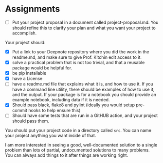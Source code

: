 

# Assignments

-   [ ] Put your project proposal in a document called project-proposal.md. You
    should refine this to clarify your plan and what you want your project to
    accomplish.

Your project should:

-   [x] Put a link to your Deepnote repository where you did the work in the
    readme.md, and make sure to give Prof. Kitchin edit access to it.
-   [x] solve a practical problem that is not too trivial, and that a reusable
    package would be helpful for.
-   [x] be pip installable
-   [x] have a License
-   [ ] have a readme.md file that explains what it is, and how to use it. If you
    have a command line utility, there should be examples of how to use it, and
    the output. If your package is for a notebook you should provide an example
    notebook, including data if it is needed.
-   [x] Should pass black, flake8 and pylint (ideally you would setup pre-commit
    hooks to help ensure this)
-   [ ] Should have some tests that are run in a GitHUB action, and your project
    should pass them.

You should put your project code in a directory called `src`. You can name your
project anything you want inside of that.

I am more interested in seeing a good, well-documented solution to a single
problem than lots of partial, undocumented solutions to many problems. You can
always add things to it after things are working right.

